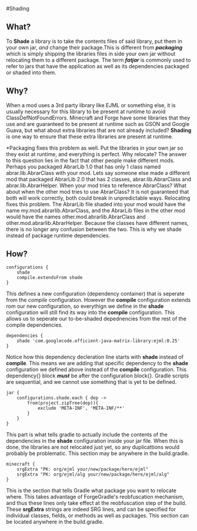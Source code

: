 #Shading

## What?
To **Shade** a library is to take the contents files of said library, put them in your own jar, *and* change their package.This is different from ***packaging*** which is simply shipping the libraries files in side your own jar without relocating them to a different package. The term ***fatjar*** is commonly used to refer to jars that have the application as well as its dependencies packaged or shaded into them.

## Why?
When a mod uses a 3rd party library like EJML or something else, it is usually necessary for this library to be present at runtime to avoid ClassDefNotFoundErrors. Minecraft and Forge have some libraries that they use and are guaranteed to be present at runtime such as GSON and Google Guava, but what about extra libraries that are not already included? **Shading** is one way to ensure that these extra libraries are present at runtime.

*Packaging fixes this problem as well. Put the libraries in your own jar so they exist at runtime, and everything is perfect. Why relocate? The answer to this question lies in the fact that other people make different mods. Perhaps you packaged AbrarLib 1.0 that has only 1 class named abrar.lib.AbrarClass with your mod. Lets say someone else made a different mod that packaged AbrarLib 2.0 that has 2 classes, abrar.lib.AbrarClass and abrar.lib.AbrarHelper. When your mod tries to reference AbrarClass? What about when the other mod tries to use AbrarClass? It is not guaranteed that both will work correctly, both could break in unpredictable ways. Relocating fixes this problem. The AbrarLib file shaded into your mod would have the name my.mod.abrarlib.AbrarClass, and the AbrarLib files in the other mod would have the names other.mod.abrarlib.AbrarClass and other.mod.abrarlib.AbrarHelper. Because the classes have different names, there is no longer any confusion between the two. This is why we shade instead of package runtime dependencies.

## How?

```
configurations {
    shade
    compile.extendsFrom shade
}
```
This defines a new configuration (dependency container) that is seperate from the *compile* configuration. However the **compile** configuration extends rom our new configuration, so everythign we define in the **shade** configuration will still find its way into the **compile** configuration. This allows us to seperate our to-be-shaded depednencies from the rest of the compile dependencies.

```
dependencies {
    shade 'com.googlecode.efficient-java-matrix-library:ejml:0.25'
}
```
Notice how this dependency decleration line starts with **shade** instead of **compile**. This means we are adding that specific dependency to the **shade** configuration we defined above instead of the **compile** configuration. This dependency{} block ***must*** be after the configuration block{}. Gradle scripts are sequential, and we cannot use something that is yet to be defined.

```
jar {
    configurations.shade.each { dep ->
        from(project.zipTree(dep)){
            exclude 'META-INF', 'META-INF/**'
        }
    }
}
```
This part is what tells gradle to actually include the contents of the dependencies in the **shade** configuration inside your jar file. When this is done, the libraries are not relocated just yet, so any duplicattions would probably be problematic. This section may be anywhere in the build.gradle.

```
minecraft {
    srgExtra "PK: org/ejml your/new/package/here/ejml"
    srgExtra "PK: org/ejml/alg your/new/package/here/ejml/alg"
}
```
This is the section that tells Gradle what package you want to relocate where. This takes advantage of ForgeGradle's reobfuscation mechanism, and thus these lines only take effect at the reobfuscation step of the build. These **srgExtra** strings are indeed SRG lines, and can be specified for individual classes, fields, or methods as well as packages. This section can be located anywhere in the build.gradle.
